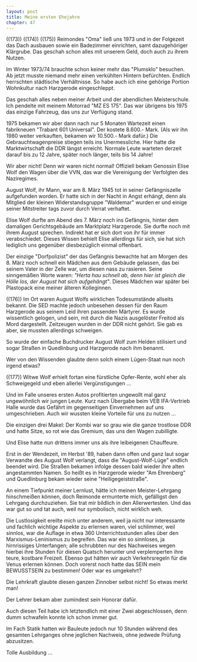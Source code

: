 ```yaml
---  
layout: post
title: Meine ersten Ehejahre
chapter: 47
---  
```




((173)) ((174)) ((175)) Reimondes "Oma" ließ uns 1973 und in der Folgezeit das
Dach ausbauen sowie ein Badezimmer einrichten, samt dazugehöriger Klärgrube.
Das geschah schon alles mit unserem Geld, doch auch zu ihrem Nutzen.

Im Winter 1973/74 brauchte schon keiner mehr das "Plumsklo" besuchen. Ab jetzt
musste niemand mehr einen verkühlten Hintern befürchten. Endlich herrschten
städtische Verhältnisse. So habe auch ich eine gehörige Portion Wohnkultur
nach Harzgerode eingeschleppt.

Das geschah alles neben meiner Arbeit und der abendlichen Meisterschule. Ich
pendelte mit meinem Motorrad "MZ ES 175". Das war übrigens bis 1975 das
einzige Fahrzeug, das uns zur Verfügung stand.

1975 bekamen wir aber dann nach nur 5 Monaten Wartezeit einen fabrikneuen
"Trabant 601 Universal". Der kostete 8.600.- Mark. (Als wir ihn 1980 weiter
verkauften, bekamen wir 10.500.- Mark dafür.) Die Gebrauchtwagenpreise stiegen
teils ins Unermessliche. Hier hatte die Marktwirtschaft die DDR längst
erreicht. Normale Leute warteten derzeit darauf bis zu 12 Jahre, später noch
länger, teils bis 14 Jahre!

Wir aber nicht! Denn wir waren nicht normal! Offiziell bekam Genossin Elise
Wolf den Wagen über die VVN, das war die Vereinigung der Verfolgten des
Naziregimes.

August Wolf, ihr Mann, war am 8. März 1945 tot in seiner Gefängniszelle
aufgefunden worden. Er hatte sich in der Nacht in Angst erhängt, denn als
Mitglied der kleinen Widerstandsgruppe "Waldemar" wurden er und einige seiner
Mitstreiter tags zuvor durch Verrat verhaftet.

Elise Wolf durfte am Abend des 7. März noch ins Gefängnis, hinter dem
damaligen Gerichtsgebäude am Marktplatz Harzgerode. Sie durfte noch mit ihrem
August sprechen. Indirekt hat er sich dort von ihr für immer verabschiedet.
Dieses Wissen behielt Elise allerdings für sich, sie hat sich lediglich uns
gegenüber diesbezüglich einmal offenbart.

Der einzige "Dorfpolizist" der das Gefängnis bewachte hat am Morgen des 8.
März noch schnell ein Mädchen aus dem Gebäude gelassen, das bei seinem Vater
in der Zelle war, um diesen nass zu rasieren. Seine sinngemäßen Worte waren:
_"Herta hau schnell ab, denn hier ist gleich die Hölle los, der August hat
sich aufgehängt"_. Dieses Mädchen war später bei Plastopack eine meiner
älteren Kolleginnen.

((176)) Im Ort waren August Wolfs wirklichen Todesumstände allseits bekannt.
Die SED machte jedoch unbesehen dessen für den Raum Harzgerode aus seinem Leid
ihren passenden Märtyrer. Es wurde wissentlich gelogen, und sein, mit durch
die Nazis ausgelöster Freitod als Mord dargestellt. Zeitzeugen wurden in der
DDR nicht gehört. Sie gab es aber, sie mussten allerdings schweigen.

So wurde der einfache Buchdrucker August Wolf zum Helden stilisiert und sogar
Straßen in Quedlinburg und Harzgerode nach ihm benannt.

Wer von den Wissenden glaubte denn solch einem Lügen-Staat nun noch irgend
etwas?

((177)) Witwe Wolf erhielt fortan eine fürstliche Opfer-Rente, wohl eher als
Schweigegeld und eben allerlei Vergünstigungen …

Und im Falle unseres ersten Autos profitierten ungewollt mal ganz ungewöhnlich
wir jungen Leute. Kurz nach Übergabe beim VEB IFA-Vertrieb Halle wurde das
Gefährt im gegenseitigen Einvernehmen auf uns umgeschrieben. Auch wir wussten
kleine Vorteile für uns zu nutzen …

Die einzigen drei Makel: Der Kombi war so grau wie die ganze trostlose DDR und
hatte Sitze, so rot wie das Gremium, das uns den Wagen zubilligte.

Und Elise hatte nun drittens immer uns als ihre leibeigenen Chauffeure.

Erst in der Wendezeit, im Herbst '89, haben dann offen und ganz laut sogar
Verwandte des August Wolf verlangt, dass die "August-Wolf-Lüge" endlich
beendet wird. Die Straßen bekamen infolge dessen bald wieder ihre alten
angestammten Namen. So heißt es in Harzgerode wieder "Am Ehrenberg" und
Quedlinburg bekam wieder seine "Heiligegeiststraße".

An einem Tiefpunkt meiner Lernlust, hätte ich meinen Meister-Lehrgang
hinschmeißen können, doch Reimonde ermunterte mich, gefälligst den Lehrgang
durchzuziehen. Sie trat mir bildlich in den Allerwertesten. Und das war gut so
und tat auch, weil nur symbolisch, nicht wirklich weh.

Die Lustlosigkeit ereilte mich unter anderem, weil ja nicht nur interessante
und fachlich wichtige Aspekte zu erlernen waren, viel schlimmer, weil sinnlos,
war die Auflage in etwa 360 Unterrichtsstunden alles über den
Marxismus-Leninismus zu begreifen. Das war ein so sinnloses, ja hirnrissiges
Unterfangen; alle schrubbten nur des Nachweises wegen hierbei ihre Stunden für
diesen Quatsch herunter und verplemperten ihre teure, kostbare Freizeit.
Ebenso gut hätten wir auch Verkehrsregeln für die Venus erlernen können. Doch
vorerst noch hatte das SEIN mein BEWUSSTSEIN zu bestimmen! Oder war es
umgekehrt?

Die Lehrkraft glaubte diesen ganzen Zinnober selbst nicht! So etwas merkt man!

Der Lehrer bekam aber zumindest sein Honorar dafür.

Auch diesen Teil habe ich letztendlich mit einer Zwei abgeschlossen, denn dumm
schwafeln konnte ich schon immer gut.

Im Fach Statik hatten wir Bauleute jedoch nur 10 Stunden während des gesamten
Lehrganges ohne jeglichen Nachweis, ohne jedwede Prüfung abzusitzen.

Tolle Ausbildung …

